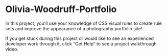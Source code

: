 # Olivia-Woodruff-Portfolio

In this project, you’ll use your knowledge of CSS visual rules to create rule sets and improve the appearance of a photography portfolio site!

If you get stuck during this project or would like to see an experienced developer work through it, click “Get Help“ to see a project walkthrough video.

